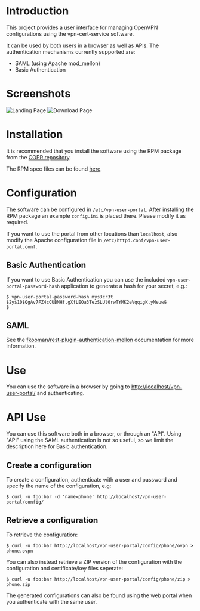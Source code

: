# Introduction
This project provides a user interface for managing OpenVPN configurations 
using the vpn-cert-service software.

It can be used by both users in a browser as well as APIs. The authentication
mechanisms currently supported are:

* SAML (using Apache mod_mellon)
* Basic Authentication

# Screenshots
![Landing Page](https://raw.githubusercontent.com/eduVPN/vpn-user-portal/master/screenshots/01.png "Landing Page")
![Download Page](https://raw.githubusercontent.com/eduVPN/vpn-user-portal/master/screenshots/02.png "Download Page")

# Installation
It is recommended that you install the software using the RPM package from the
[COPR repository](https://copr.fedoraproject.org/coprs/fkooman/vpn-management/).

The RPM spec files can be found [here](https://github.com/eduVPN/specs).

# Configuration
The software can be configured in `/etc/vpn-user-portal`. After installing the
RPM package an example `config.ini` is placed there. Please modify it as 
required. 

If you want to use the portal from other locations than `localhost`, also 
modify the Apache configuration file in `/etc/httpd.conf/vpn-user-portal.conf`.

## Basic Authentication
If you want to use Basic Authentication you can use the included 
`vpn-user-portal-password-hash` application to generate a hash for your 
secret, e.g.:

    $ vpn-user-portal-password-hash mys3cr3t
    $2y$10$QgAv7FZ4cCUBMHf.gXfLEOa3TezSLUl0rwTYMK2eVqqigK.yMeuwG
    $ 

## SAML
See the 
[fkooman/rest-plugin-authentication-mellon](https://github.com/fkooman/php-lib-rest-plugin-authentication-mellon/) 
documentation for more information. 

# Use
You can use the software in a browser by going to 
[http://localhost/vpn-user-portal/](http://localhost/vpn-user-portal/) and 
authenticating.

# API Use
You can use this software both in a browser, or through an "API". Using "API"
using the SAML authentication is not so useful, so we limit the description
here for Basic authentication.

## Create a configuration
To create a configuration, authenticate with a user and password and specify
the name of the configuration, e.g:

    $ curl -u foo:bar -d 'name=phone' http://localhost/vpn-user-portal/config/

## Retrieve a configuration
To retrieve the configuration:

    $ curl -u foo:bar http://localhost/vpn-user-portal/config/phone/ovpn > phone.ovpn

You can also instead retrieve a ZIP version of the configuration with the 
configuration and certificate/key files seperate:

    $ curl -u foo:bar http://localhost/vpn-user-portal/config/phone/zip > phone.zip

The generated configurations can also be found using the web portal when you
authenticate with the same user.

